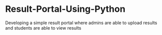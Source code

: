 # Result-Portal-Using-Python
Developing a simple result portal where admins are able to upload results and students are able to view results
